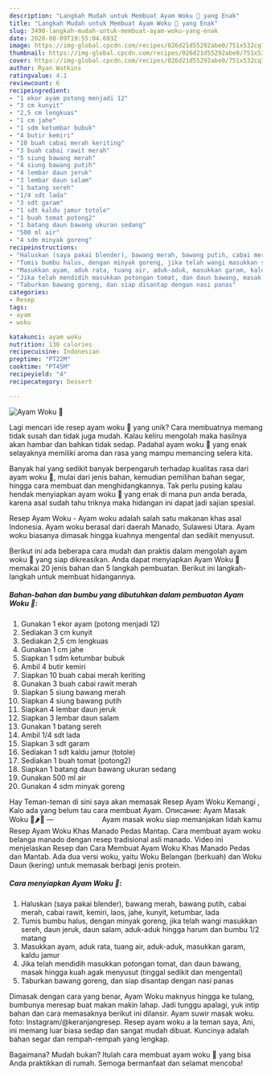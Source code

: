```yaml
---
description: "Langkah Mudah untuk Membuat Ayam Woku 🍗 yang Enak"
title: "Langkah Mudah untuk Membuat Ayam Woku 🍗 yang Enak"
slug: 3490-langkah-mudah-untuk-membuat-ayam-woku-yang-enak
date: 2020-08-09T19:55:04.693Z
image: https://img-global.cpcdn.com/recipes/026d21d55292abe0/751x532cq70/ayam-woku-🍗-foto-resep-utama.jpg
thumbnail: https://img-global.cpcdn.com/recipes/026d21d55292abe0/751x532cq70/ayam-woku-🍗-foto-resep-utama.jpg
cover: https://img-global.cpcdn.com/recipes/026d21d55292abe0/751x532cq70/ayam-woku-🍗-foto-resep-utama.jpg
author: Ryan Watkins
ratingvalue: 4.1
reviewcount: 6
recipeingredient:
- "1 ekor ayam potong menjadi 12"
- "3 cm kunyit"
- "2,5 cm lengkuas"
- "1 cm jahe"
- "1 sdm ketumbar bubuk"
- "4 butir kemiri"
- "10 buah cabai merah keriting"
- "3 buah cabai rawit merah"
- "5 siung bawang merah"
- "4 siung bawang putih"
- "4 lembar daun jeruk"
- "3 lembar daun salam"
- "1 batang sereh"
- "1/4 sdt lada"
- "3 sdt garam"
- "1 sdt kaldu jamur totole"
- "1 buah tomat potong2"
- "1 batang daun bawang ukuran sedang"
- "500 ml air"
- "4 sdm minyak goreng"
recipeinstructions:
- "Haluskan (saya pakai blender), bawang merah, bawang putih, cabai merah, cabai rawit, kemiri, laos, jahe, kunyit, ketumbar, lada"
- "Tumis bumbu halus, dengan minyak goreng, jika telah wangi masukkan sereh, daun jeruk, daun salam, aduk-aduk hingga harum dan bumbu 1/2 matang"
- "Masukkan ayam, aduk rata, tuang air, aduk-aduk, masukkan garam, kaldu jamur"
- "Jika telah mendidih masukkan potongan tomat, dan daun bawang, masak hingga kuah agak menyusut (tinggal sedikit dan mengental)"
- "Taburkan bawang goreng, dan siap disantap dengan nasi panas"
categories:
- Resep
tags:
- ayam
- woku

katakunci: ayam woku 
nutrition: 130 calories
recipecuisine: Indonesian
preptime: "PT22M"
cooktime: "PT45M"
recipeyield: "4"
recipecategory: Dessert

---
```



![Ayam Woku 🍗](https://img-global.cpcdn.com/recipes/026d21d55292abe0/751x532cq70/ayam-woku-🍗-foto-resep-utama.jpg)

Lagi mencari ide resep ayam woku 🍗 yang unik? Cara membuatnya memang tidak susah dan tidak juga mudah. Kalau keliru mengolah maka hasilnya akan hambar dan bahkan tidak sedap. Padahal ayam woku 🍗 yang enak selayaknya memiliki aroma dan rasa yang mampu memancing selera kita.

Banyak hal yang sedikit banyak berpengaruh terhadap kualitas rasa dari ayam woku 🍗, mulai dari jenis bahan, kemudian pemilihan bahan segar, hingga cara membuat dan menghidangkannya. Tak perlu pusing kalau hendak menyiapkan ayam woku 🍗 yang enak di mana pun anda berada, karena asal sudah tahu triknya maka hidangan ini dapat jadi sajian spesial.

Resep Ayam Woku - Ayam woku adalah salah satu makanan khas asal Indonesia. Ayam woku berasal dari daerah Manado, Sulawesi Utara. Ayam woku biasanya dimasak hingga kuahnya mengental dan sedikit menyusut.


Berikut ini ada beberapa cara mudah dan praktis dalam mengolah ayam woku 🍗 yang siap dikreasikan. Anda dapat menyiapkan Ayam Woku 🍗 memakai 20 jenis bahan dan 5 langkah pembuatan. Berikut ini langkah-langkah untuk membuat hidangannya.

<!--inarticleads1-->

##### Bahan-bahan dan bumbu yang dibutuhkan dalam pembuatan Ayam Woku 🍗:

1. Gunakan 1 ekor ayam (potong menjadi 12)
1. Sediakan 3 cm kunyit
1. Sediakan 2,5 cm lengkuas
1. Gunakan 1 cm jahe
1. Siapkan 1 sdm ketumbar bubuk
1. Ambil 4 butir kemiri
1. Siapkan 10 buah cabai merah keriting
1. Gunakan 3 buah cabai rawit merah
1. Siapkan 5 siung bawang merah
1. Siapkan 4 siung bawang putih
1. Siapkan 4 lembar daun jeruk
1. Siapkan 3 lembar daun salam
1. Gunakan 1 batang sereh
1. Ambil 1/4 sdt lada
1. Siapkan 3 sdt garam
1. Sediakan 1 sdt kaldu jamur (totole)
1. Sediakan 1 buah tomat (potong2)
1. Siapkan 1 batang daun bawang ukuran sedang
1. Gunakan 500 ml air
1. Gunakan 4 sdm minyak goreng


Hay Teman-teman di sini saya akan memasak Resep Ayam Woku Kemangi , Kalo ada yang belum tau cara membuat Ayam. Описание: Ayam Masak Woku 🍗🌶️🥘 —⠀⠀⠀⠀⠀⠀⠀⠀⠀ Ayam masak woku siap memanjakan lidah kamu Resep Ayam Woku Khas Manado Pedas Mantap. Cara membuat ayam woku belanga manado dengan resep tradisional asli manado. Video ini menjelaskan Resep dan Cara Membuat Ayam Woku Khas Manado Pedas dan Mantab. Ada dua versi woku, yaitu Woku Belangan (berkuah) dan Woku Daun (kering) untuk memasak berbagi jenis protein. 

<!--inarticleads2-->

##### Cara menyiapkan Ayam Woku 🍗:

1. Haluskan (saya pakai blender), bawang merah, bawang putih, cabai merah, cabai rawit, kemiri, laos, jahe, kunyit, ketumbar, lada
1. Tumis bumbu halus, dengan minyak goreng, jika telah wangi masukkan sereh, daun jeruk, daun salam, aduk-aduk hingga harum dan bumbu 1/2 matang
1. Masukkan ayam, aduk rata, tuang air, aduk-aduk, masukkan garam, kaldu jamur
1. Jika telah mendidih masukkan potongan tomat, dan daun bawang, masak hingga kuah agak menyusut (tinggal sedikit dan mengental)
1. Taburkan bawang goreng, dan siap disantap dengan nasi panas


Dimasak dengan cara yang benar, Ayam Woku maknyus hingga ke tulang, bumbunya meresap buat makan makin lahap. Jadi tunggu apalagi, yuk intip bahan dan cara memasaknya berikut ini dilansir. Ayam suwir masak woku. foto: Instagram/@keranjangresep. Resep ayam woku a la teman saya, Ani, ini memang luar biasa sedap dan sangat mudah dibuat. Kuncinya adalah bahan segar dan rempah-rempah yang lengkap. 

Bagaimana? Mudah bukan? Itulah cara membuat ayam woku 🍗 yang bisa Anda praktikkan di rumah. Semoga bermanfaat dan selamat mencoba!

